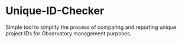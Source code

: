 # Unique-ID-Checker
Simple tool to simplify the process of comparing and reporting unique project IDs for Observatory management purposes.
